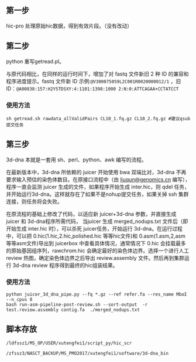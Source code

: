 ## 第一步
hic-pro 处理原始hic数据，得到有效片段。（没有改动）
## 第二步
python 重写getread.pl。

与原代码相比，在同样的运行时间下，增加了对 fastq 文件新旧 2 种 ID 的兼容和程序进度提示。fastq 文件新 ID 示例:`@V300075059L2C001R0020000012/1` ，旧 ID：`@A00838:157:H2Y5TDSXY:4:1101:1398:1000 2:N:0:ATTCAGAA+CCTATCCT`

### 使用方法
```
sh getread.sh rawdata_allValidPairs CL10_1.fq.gz CL10_2.fq.gz #建议qsub提交任务
```
## 第三步
3d-dna 本就是一套用 sh、perl、python、awk 编写的流程。

在最新版本中，3d-dna 所依赖的 juicer 开始使用 bwa 双端比对，3d-dna 不再要求输入预估的染色体数目。在原接口流程中（由 liuqun@genomics.cn 编写），程序一直会监测 juicer 生成的文件，如果程序开始生成 inter.hic，则 qdel 任务，并开始运行3d-dna。这样就存在了如果不是nohup提交任务，如果关掉 ssh 集群连接，则任务将会失败。

在原流程的基础上修改了代码，以适应新 juicer+3d-dna 参数，并直接生成 juicer 和 3d-dna程序所需代码， 当juicer 生成 merged_nodups.txt 文件后（即开始生成 inter.hic 时），可以杀死 juicer任务，开始运行 3d-dna。在运行过程中，可以把 0.hic(1.hic,2.hic,polished.hic 等等hic文件)和 0.asm(1.asm,2,asm 等等asm文件)导出到 juicerbox 中查看具体情况，通常情况下 0.hic 会挂载最多的原始基因组序列，rawchrom.hic 会确定最好的染色体边界。选择一个进行人工 review 热图，确定染色体边界之后导出 review.assembly 文件。然后再到集群运行 3d-dna review 程序得到最终的hic组装结果。
### 使用方法
```
python juicer_3d_dna_pipe.py --fq *.gz --ref refer.fa --res_name MboI --n_cpus 8
bash run-asm-pipeline-post-review.sh --sort-output  -r test.review.assembly contig.fa  ./merged_nodups.txt
```
## 脚本存放
`/ldfssz1/MS_OP/USER/xutengfei1/script_py/hic_scr`

`/zfssz3/NASCT_BACKUP/MS_PMO2017/xutengfei1/software/3d-dna_bin`
